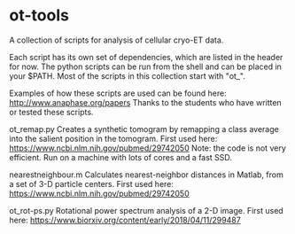 # ot-tools
A collection of scripts for analysis of cellular cryo-ET data.

Each script has its own set of dependencies, which are listed in the header for now.
The python scripts can be run from the shell and can be placed in your $PATH. Most of the scripts in this collection start with "ot_".

Examples of how these scripts are used can be found here: http://www.anaphase.org/papers
Thanks to the students who have written or tested these scripts.

ot_remap.py
	Creates a synthetic tomogram by remapping a class average into the salient position in the tomogram.
	First used here: https://www.ncbi.nlm.nih.gov/pubmed/29742050
	Note: the code is not very efficient. Run on a machine with lots of cores and a fast SSD.

nearestneighbour.m
	Calculates nearest-neighbor distances in Matlab, from a set of 3-D particle centers.
	First used here: https://www.ncbi.nlm.nih.gov/pubmed/29742050

ot_rot-ps.py
	Rotational power spectrum analysis of a 2-D image.
	First used here: https://www.biorxiv.org/content/early/2018/04/11/299487
